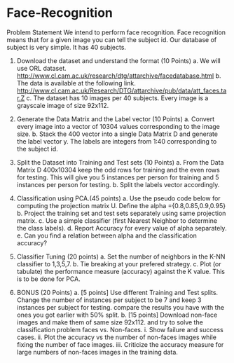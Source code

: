 # Face-Recognition

Problem Statement
We intend to perform face recognition. Face recognition means that for a given image you can tell the subject id. 
Our database of subject is very simple. It has 40 subjects.

1. Download the dataset and understand the format (10 Points)
  a. We will use ORL dataset.
    http://www.cl.cam.ac.uk/research/dtg/attarchive/facedatabase.html
  b. The data is available at the following link.
    http://www.cl.cam.ac.uk/Research/DTG/attarchive/pub/data/att_faces.tar.Z
  c. The dataset has 10 images per 40 subjects. Every image is a grayscale image of size 92x112.

2. Generate the Data Matrix and the Label vector (10 Points)
  a. Convert every image into a vector of 10304 values corresponding to the image size.
  b. Stack the 400 vector into a single Data Matrix D and generate the label vector y.
    The labels are integers from 1:40 corresponding to the subject id.
3. Split the Dataset into Training and Test sets (10 Points)
  a. From the Data Matrix D 400x10304 keep the odd rows for training and the even rows for testing. This will give you 5 instances per person for training and 5 instances per person for testing.
  b. Split the labels vector accordingly.
4. Classification using PCA.(45 points)
  a. Use the pseudo code below for computing the projection matrix U. Define the alpha ={0.8,0.85,0.9,0.95}
  b. Project the training set and test sets separately using same projection matrix.
  c. Use a simple classifier (first Nearest Neighbor to determine the class labels).
  d. Report Accuracy for every value of alpha separately.
  e. Can you find a relation between alpha and the classification accuracy?
  
5. Classifier Tuning (20 points)
  a. Set the number of neighbors in the K-NN classifier to 1,3,5,7.
  b. Tie breaking at your prefered strategy.
  c. Plot (or tabulate) the performance measure (accuracy) against the K value.
    This is to be done for PCA.

6. BONUS (20 Points)
  a. [5 points] Use different Training and Test splits. Change the number of instances per subject to be 7 and keep 3 instances per subject for testing. compare the results you have with the ones you got earlier with 50% split.
  b. [15 points] Download non-face images and make them of same size 92x112. and try to solve the classification problem faces vs. Non-faces.
    i. Show failure and success cases.
    ii. Plot the accuracy vs the number of non-faces images while fixing the number of face images.
    iii. Criticize the accuracy measure for large numbers of non-faces images in the training data.
